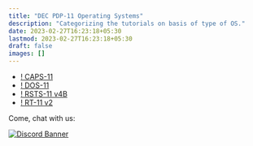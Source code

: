 ```yaml
---
title: "DEC PDP-11 Operating Systems"
description: "Categorizing the tutorials on basis of type of OS."
date: 2023-02-27T16:23:18+05:30
lastmod: 2023-02-27T16:23:18+05:30
draft: false
images: []
---
```


- [! CAPS-11](/1970s/1970/caps-11/)
- [! DOS-11](/1970s/1970/dos-11/)
- [! RSTS-11 v4B](/1970s/1975/rsts-11-v4b/)
- [! RT-11 v2](/1970s/1975/rt-11-v2/)

<div class="container justify-content-center text-center">
  <p>Come, chat with us:</p>
  <a href="https://chat.virtualhub.eu.org"><img src="https://discordapp.com/api/guilds/1176107431013646357/widget.png?style=banner2" alt="Discord Banner"/></a>
</div>
